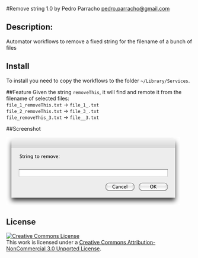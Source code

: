 #Remove string 1.0
by Pedro Parracho <pedro.parracho@gmail.com>

## Description:
Automator workflows to remove a	fixed string for the filename of a bunch of files
 
## Install
To install you need to copy the workflows to the folder `~/Library/Services`.

##Feature
Given the string `removeThis`, it will find and remote it from the filename of selected files:  
`file_1_removeThis.txt` -> `file_1_.txt`  
`file_2_removeThis.txt` -> `file_3_.txt`  
`file_removeThis_3.txt` -> `file__3.txt`  

##Screenshot

![ScreenShot](screenshot.png)

## License

<a rel="license" href="http://creativecommons.org/licenses/by-nc/3.0/"><img alt="Creative Commons License" style="border-width:0" src="http://i.creativecommons.org/l/by-nc/3.0/88x31.png" /></a><br />This work is licensed under a <a rel="license" href="http://creativecommons.org/licenses/by-nc/3.0/">Creative Commons Attribution-NonCommercial 3.0 Unported License</a>.